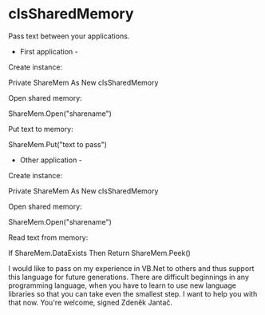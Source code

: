 # clsSharedMemory
Pass text between your applications.

- First application -

Create instance:

  Private ShareMem As New clsSharedMemory
  
Open shared memory:

 ShareMem.Open("sharename")
 
Put text to memory:

 ShareMem.Put("text to pass")

- Other application -

Create instance:

  Private ShareMem As New clsSharedMemory
  
Open shared memory:

  ShareMem.Open("sharename")
  
Read text from memory:

  If ShareMem.DataExists Then Return ShareMem.Peek() 
      
I would like to pass on my experience in VB.Net to others and thus support this language for future generations. There are difficult beginnings in any programming language, when you have to learn to use new language libraries so that you can take even the smallest step. I want to help you with that now. You're welcome, signed Zdeněk Jantač.
